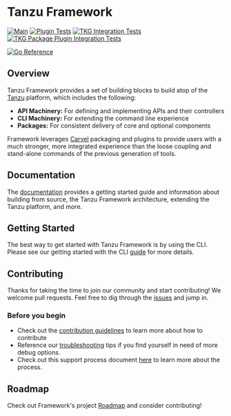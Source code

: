 # Tanzu Framework

[![Main](https://github.com/vmware-tanzu/tanzu-framework/actions/workflows/main.yaml/badge.svg?branch=main)](https://github.com/vmware-tanzu/tanzu-framework/actions/workflows/main.yaml)
[![Plugin Tests](https://github.com/vmware-tanzu/tanzu-framework/actions/workflows/plugin_tests.yaml/badge.svg?branch=main)](https://github.com/vmware-tanzu/tanzu-framework/actions/workflows/plugin_tests.yaml)
[![TKG Integration Tests](https://github.com/vmware-tanzu/tanzu-framework/actions/workflows/tkg_integration_tests.yaml/badge.svg?branch=main)](https://github.com/vmware-tanzu/tanzu-framework/actions/workflows/tkg_integration_tests.yaml)
[![TKG Package Plugin Integration Tests](https://github.com/vmware-tanzu/tanzu-framework/actions/workflows/tkgpackage_integration_test.yaml/badge.svg?branch=main)](https://github.com/vmware-tanzu/tanzu-framework/actions/workflows/tkgpackage_integration_test.yaml)

[![Go Reference](https://pkg.go.dev/badge/github.com/vmware-tanzu/tanzu-framework.svg)](https://pkg.go.dev/github.com/vmware-tanzu/tanzu-framework)

## Overview

Tanzu Framework provides a set of building blocks to build atop of the [Tanzu](https://tanzu.vmware.com/tanzu) platform, which includes the following:

* **API Machinery:** For defining and implementing APIs and their controllers
* **CLI Machinery:** For extending the command line experience
* **Packages:** For consistent delivery of core and optional components

Framework leverages [Carvel](https://carvel.dev/) packaging and plugins to provide users with a much stronger, more integrated experience than the loose coupling and stand-alone commands of the previous generation of tools.

## Documentation

The [documentation](docs) provides a getting started guide and information about building from source, the Tanzu Framework architecture, extending the Tanzu platform, and more.

## Getting Started

The best way to get started with Tanzu Framework is by using the CLI. Please see our getting started with the CLI [guide](docs/cli/getting-started.md) for more details.

## Contributing

Thanks for taking the time to join our community and start contributing! We welcome pull requests. Feel free to dig through the [issues](https://github.com/vmware-tanzu/tanzu-framework/issues) and jump in.

### Before you begin

* Check out the [contribution guidelines](CONTRIBUTING.md) to learn more about how to contribute
* Reference our [troubleshooting](docs/dev/troubleshooting.md) tips if you find yourself in need of more debug options.
* Check out this support process document [here](docs/community/support-process.md) to learn more about the process.

## Roadmap

Check out Framework's project [Roadmap](ROADMAP.md) and consider contributing!
